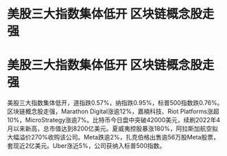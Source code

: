 # 美股三大指数集体低开 区块链概念股走强

# 美股三大指数集体低开 区块链概念股走强

美股三大指数集体低开，道指跌0.57%，纳指跌0.95%，标普500指数跌0.76%。区块链概念股走强，Marathon
Digital涨逾12%，嘉楠科技、Riot
Platforms涨超10%，MicroStrategy涨逾7%。比特币今日盘中突破42000美元，续刷2022年4月以来新高，总市值达到8200亿美元。夏威夷控股暴涨180%，阿拉斯加航空拟大幅溢价270%收购该公司。Meta跌逾2%，扎克伯格出售逾56万股Meta股票，套现近2亿美元。Uber涨近5%，公司获纳入标普500指数。

